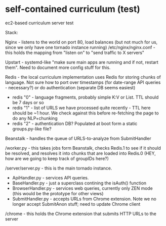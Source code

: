self-contained curriculum (test)
===============

ec2-based curriculum server test

Stack:

Nginx - listens to the world on port 80, load balances (but not much for us, since we only have one tornado instance running)
/etc/nginx/nginx.conf - this holds the mapping from "listen on" to "send traffic to X servers"

Upstart - systemd-like "make sure main apps are running and if not, restart them". Need to document more config stuff for this.

Redis - the local curriculum implementation uses Redis for storing chunks of language. Not sure how to port over timestamps (for date-range API queries - necessary?) or do authentication (separate DB seems easiest)
* redis "0" - language fragments, probably simple K:V or List. TTL should be 7 days or so
* redis "1" - list of URLS we have processed quite recently - TTL here should be ~1 hour. We check against this before re-fetching the page to do any NLP+chunking
* redis "2" - authentication DB? Populated at boot form a static groups.py-like file?

Beanstalk - handles the queue of URLS-to-analyze from SubmitHandler

/worker.py - this takes jobs form Beanstalk, checks Redis.1 to see if it should be resolved, and resolves it into chunks that are loaded into Redis.0 (HEY, how are we going to keep track of groupIDs here?)

/server/server.py - this is the main tornado instance.
* ApiHandler.py - services API queries. 
* BaseHandler.py - just a superclass contining the isAuth() function
* BrowserHandler.py - services web queries, currently only ZEN mode (this would be the prototype for other views)
* SubmitHandler.py - accepts URLs from Chrome extension. Note we no longer accept SubmitAnon stuff; need to update Chrome client


/chrome - this holds the Chrome extension that submits HTTP URLs to the server
